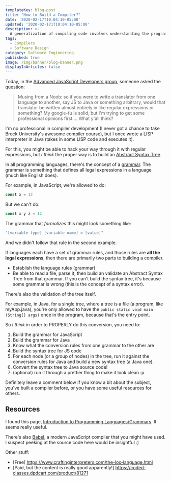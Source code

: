 ```yaml
---
templateKey: blog-post
title: "How to Build a Compiler?"
date: '2020-02-17T10:04:10-05:00'
updated: '2020-02-171T10:04:10-05:00'
description: >-
  A generalization of compiling code involves understanding the programming language grammar, parsing it, organizing it into a syntax tree, and then evaluating expressions.
tags:
  - Compilers
  - Software Design
category: Software Engineering
published: true
image: /img/banner/blog-banner.png
displayInArticles: false
---
```


Today, in the [Advanced JavaScript Developers group](https://www.facebook.com/groups/advancedjavascript/), someone asked the question:

> Musing from a Noob: so if you were to write a translator from one language to another, say JS to Java or something arbitrary, would that translator be written almost entirely in like regular expressions or something? My google-fu is solid, but I'm trying to get some professional opinions first.... What y'all think?

I'm no professional in compiler development (I never got a chance to take Brock University's awesome compiler course), but I once wrote a LISP interpreter in Java (takes in some LISP code and executes it).

For this, you might be able to hack your way through it with regular expressions, but _I think_ the proper way is to build an [Abstract Syntax Tree](https://en.wikipedia.org/wiki/Abstract_syntax_tree).

In all programming languages, there's the concept of a [grammar](https://en.wikipedia.org/wiki/Context-free_grammar). The grammar is something that defines all legal expressions in a language (much like English does).

For example, in JavaScript, we're allowed to do:

```javascript
const x = 12
```

But we can't do:

```javascript
const x y z = 12
```

The grammar that _formalizes_ this might look something like:

```bash
"[variable type] [variable name] = [value]"
```

And we didn't follow that rule in the second example.

If languages each have a set of grammar rules, and those rules are **all the legal expressions**, then there are primarily two parts to building a compiler.

- Establish the language rules (grammar)
- Be able to read a file, parse it, then build an validate an Abstract Syntax Tree from that grammar. If you can't build the syntax tree, it's because some grammar is wrong (this is the concept of a syntax error).

There's also the validation of the tree itself. 

For example, in Java, for a single tree, where a tree is a file (a program, like myApp.java), you're only allowed to have the `public static void main (String[] args)` once in the program, because that's the entry point.

So _I think_ in order to PROPERLY do this conversion, you need to:

1. Build the grammar for JavaScript
2. Build the grammar for Java
3. Know what the conversion rules from one grammar to the other are
4. Build the syntax tree for JS code
5. For each node (or a group of nodes) in the tree, run it against the conversion rules for Java and build a new syntax tree (a Java one).
6. Convert the syntax tree to Java source code!
7. (optional) run it through a prettier thing to make it look clean :p

Definitely leave a comment below if you know a bit about the subject, you've built a compiler before, or you have some useful resources for others.

## Resources

I found this page, [Introduction to Programming Languages/Grammars](https://en.wikibooks.org/wiki/Introduction_to_Programming_Languages/Grammars?fbclid=IwAR0nLkq2rIAyA5DbDRHBXYpHWsNo21XYas-7GjeUe82G-DWtdAydk8oeBys). It seems really useful.

There's also [Babel](https://babeljs.io/), a modern JavaScript compiler that you might have used. I suspect peeking at the source code here would be insightful :)

Other stuff:
- [Free] https://www.craftinginterpreters.com/the-lox-language.html
- [Paid, but the content is really good apparently!] https://coded-classes.dpdcart.com/product/81271
